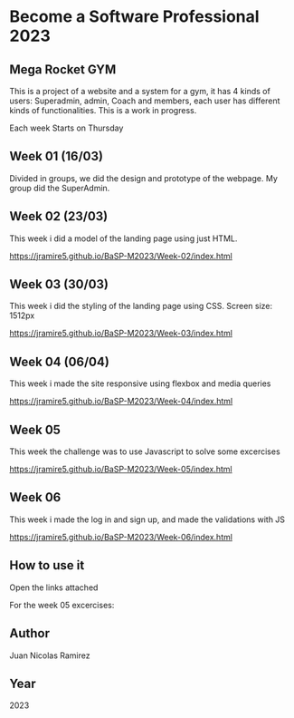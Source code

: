 # Become a Software Professional 2023

## Mega Rocket GYM
This is a project of a website and a system for a gym, it has 4 kinds of users: Superadmin, admin, Coach and members, each user has different kinds of functionalities. This is a work in progress.


Each week Starts on Thursday
## Week 01 (16/03)

Divided in groups, we did the design and prototype of the webpage. My group did the SuperAdmin.

## Week 02 (23/03)

This week i did a model of the landing page using just HTML. 

https://jramire5.github.io/BaSP-M2023/Week-02/index.html

## Week 03 (30/03)

This week i did the styling of the landing page using CSS. Screen size: 1512px

https://jramire5.github.io/BaSP-M2023/Week-03/index.html

## Week 04 (06/04)

This week i made the site responsive using flexbox and media queries

https://jramire5.github.io/BaSP-M2023/Week-04/index.html

## Week 05

This week the challenge was to use Javascript to solve some excercises

https://jramire5.github.io/BaSP-M2023/Week-05/index.html

## Week 06

This week i made the log in and sign up, and made the validations with JS

https://jramire5.github.io/BaSP-M2023/Week-06/index.html

## How to use it

Open the links attached

For the week 05 excercises:


## Author

Juan Nicolas Ramirez

## Year
2023
